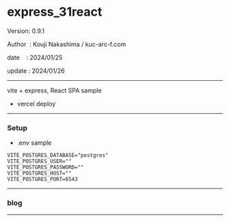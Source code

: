 ﻿# express_31react

 Version: 0.9.1

 Author  : Kouji Nakashima / kuc-arc-f.com

 date    : 2024/01/25

 update : 2024/01/26  

***

vite + express, React SPA sample

* vercel deploy

***
### Setup

* .env sample

```
VITE_POSTGRES_DATABASE="postgres"
VITE_POSTGRES_USER=""
VITE_POSTGRES_PASSWORD=""
VITE_POSTGRES_HOST=""
VITE_POSTGRES_PORT=6543
```
***
### blog

***

